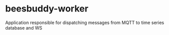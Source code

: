 # beesbuddy-worker

Application responsible for dispatching messages from MQTT to time series database and WS
